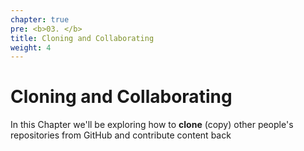 ```yaml
---
chapter: true
pre: <b>03. </b>
title: Cloning and Collaborating
weight: 4
---
```


# Cloning and Collaborating

In this Chapter we'll be exploring how to **clone** (copy) other people's repositories from GitHub and contribute content back
